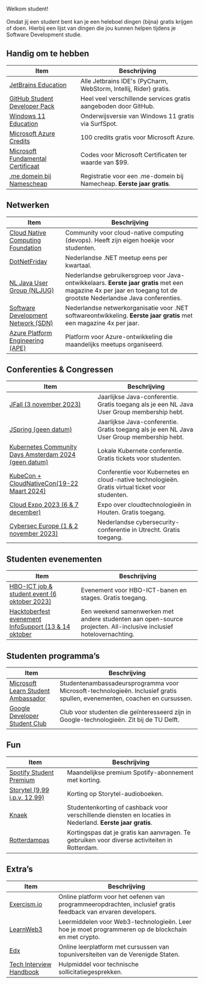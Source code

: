 Welkom student! <br><br>Omdat jij een student bent kan je een heleboel dingen (bijna) gratis krijgen of doen. Hierbij een lijst van dingen die jou kunnen helpen tijdens je Software Development studie.

## Handig om te hebben

| **Item**                | **Beschrijving**                               |
|-------------------------|-----------------------------------------------|
| [JetBrains Education](https://www.jetbrains.com/community/education/#students)     | Alle Jetbrains IDE's (PyCharm, WebStorm, Intellij, Rider) gratis. |
| [GitHub Student Developer Pack](https://education.github.com/pack)   | Heel veel verschillende services gratis aangeboden door GitHub.  |
| [Windows 11 Education](https://www.surfspot.nl/gratis-windows-11-upgrade-education-student.html)    | Onderwijsversie van Windows 11 gratis via SurfSpot.                  |
| [Microsoft Azure Credits](https://azure.microsoft.com/nl-nl/free/students) | 100 credits gratis voor Microsoft Azure.   |
| [Microsoft Fundamental Certificaat](https://techcommunity.microsoft.com/t5/educator-developer-blog/how-to-get-a-microsoft-certification-for-free-as-a-student/ba-p/3584897) | Codes voor Microsoft Certificaten ter waarde van $99.        |
| [.me domein bij Namescheap](https://nc.me/) | Registratie voor een .me-domein bij Namecheap. **Eerste jaar gratis**. |

## Netwerken

| **Item**                        | **Beschrijving**                               |
|---------------------------------|-----------------------------------------------|
| [Cloud Native Computing Foundation](https://community.cncf.io/cloud-native-students/) | Community voor cloud-native computing (devops). Heeft zijn eigen hoekje voor studenten. |
| [DotNetFriday](https://dotnetfriday.nl/)                          | Nederlandse .NET meetup eens per kwartaal. |
| [NL Java User Group (NLJUG)](https://nljug.org/lidworden/gratis-lid-worden-studenten/)              | Nederlandse gebruikersgroep voor Java-ontwikkelaars. **Eerste jaar gratis** met een magazine 4x per jaar en toegang tot de grootste Nederlandse Java conferenties. |
| [Software Development Network (SDN)](https://sdn.nl/lidworden/gratis-lid-worden-studenten/) | Nederlandse netwerkorganisatie voor .NET softwareontwikkeling. **Eerste jaar gratis** met een magazine 4x per jaar. |
| [Azure Platform Engineering (APE)](https://www.meetup.com/nl-NL/azure-platform-engineering/) | Platform voor Azure-ontwikkeling die maandelijks meetups organiseerd.        |

## Conferenties & Congressen

| **Item**                             | **Beschrijving**                               |
|--------------------------------------|-----------------------------------------------|
| [JFall (3 november 2023)](https://jfall.nl/)           | Jaarlijkse Java-conferentie. Gratis toegang als je een NL Java User Group membership hebt. |
| [JSpring (geen datum)](https://jspring.nl/)     | Jaarlijkse Java-conferentie.  Gratis toegang als je een NL Java User Group membership hebt. |
| [Kubernetes Community Days Amsterdam 2024 (geen datum)](https://community.cncf.io/events/details/cncf-kcd-netherlands-presents-kubernetes-community-days-amsterdam-2023/) | Lokale Kubernete conferentie. Gratis tickets voor studenten. |
| [KubeCon + CloudNativeCon(19-22 Maart 2024)](https://events.linuxfoundation.org/kubecon-cloudnativecon-europe-2024/) | Conferentie voor Kubernetes en cloud-native technologieën. Gratis virtual ticket voor studenten. |
| [Cloud Expo 2023 (6 & 7 december)](https://www.cloudexpo.nl/)     | Expo over cloudtechnologieën in Houten. Gratis toegang.         |
| [Cybersec Europe (1 & 2 november 2023)](https://www.jaarbeurs.nl/agenda/cybersec-europe-2023) | Nederlandse cybersecurity-conferentie in Utrecht. Gratis toegang. |

## Studenten evenementen

| **Item**                         | **Beschrijving**                               |
|----------------------------------|-----------------------------------------------|
| [HBO-ICT job & student event (6 oktober 2023)](https://www.hboictjobevent.nl/) | Evenement voor HBO-ICT-banen en stages. Gratis toegang.|
| [Hacktoberfest evenement InfoSupport (13 & 14 oktober](https://carriere.infosupport.com/hacktoberfest/)    | Een weekend samenwerken met andere studenten aan open-source projecten. All-inclusive inclusief hotelovernachting. |

## Studenten programma’s

| **Item**                         | **Beschrijving**                               |
|----------------------------------|-----------------------------------------------|
| [Microsoft Learn Student Ambassador](https://mvp.microsoft.com/studentambassadors) | Studentenambassadeursprogramma voor Microsoft-technologieën. Inclusief gratis spullen, evenementen, coachen en cursussen. |
| [Google Developer Student Club](https://gdsc.community.dev/delft-university-of-technology/)   | Club voor studenten die geïnteresseerd zijn in Google-technologieën. Zit bij de TU Delft. |

## Fun

| **Item**                  | **Beschrijving**                               |
|---------------------------|-----------------------------------------------|
| [Spotify Student Premium](https://www.spotify.com/nl/student/)   | Maandelijkse premium Spotify-abonnement met korting. |
| [Storytel (9,99 i.p.v. 12,99)](https://www.storytel.com/nl/nl/c/studentenkorting) | Korting op Storytel-audioboeken.          |
| [Knaek](https://www.knaek.nl/)                   | Studentenkorting of cashback voor verschillende diensten en locaties in Nederland. **Eerste jaar gratis**. |
| [Rotterdampas](https://www.rotterdampas.nl/rotterdampas-voor-studenten)          | Kortingspas dat je gratis kan aanvragen. Te gebruiken voor diverse activiteiten in Rotterdam. |

## Extra’s

| **Item**              | **Beschrijving**                               |
|-----------------------|-----------------------------------------------|
| [Exercism.io](https://exercism.org/)           | Online platform voor het oefenen van programmeeropdrachten, inclusief gratis feedback van ervaren developers. |
| [LearnWeb3](https://learnweb3.io/)             | Leermiddelen voor Web3-technologieën. Leer hoe je moet programmeren op de blockchain en met crypto.     |
| [Edx](https://www.edx.org/)                  | Online leerplatform met cursussen van topuniversiteiten van de Verenigde Staten. |
| [Tech Interview Handbook](https://www.techinterviewhandbook.org/) | Hulpmiddel voor technische sollicitatiegesprekken. |
